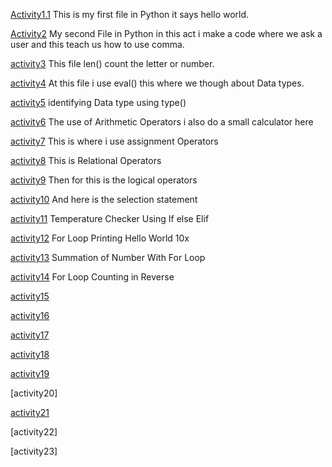 [Activity1.1](https://github.com/JohnAxel04/ITCS102-FUNDAMENTALS-PROGRAMMING-PYTHON/blob/cc71aa0eb0fd38367567aa55efcb22c7b393cae8/Activity1.1.py)
This is my first file in Python it says hello world.

[Activity2](https://github.com/JohnAxel04/ITCS102-FUNDAMENTALS-PROGRAMMING-PYTHON/blob/85a4dd1d7ba0199c8c571433ed095991cd150fca/Activity2.py)
My second File in Python in this act i make a code where we ask a user and this teach us how to use comma.

[activity3](https://github.com/JohnAxel04/ITCS102-FUNDAMENTALS-PROGRAMMING-PYTHON/blob/f799656fd0ef98e0b8904a441e72a81b9ce0e133/activity3.py)
This file len() count the letter or number.

[activity4](https://github.com/JohnAxel04/ITCS102-FUNDAMENTALS-PROGRAMMING-PYTHON/blob/0a09579c4837a26c356b6c32c775fc4277256af7/activity4.py)
At this file i use eval() this where we though about Data types.

[activity5](https://github.com/JohnAxel04/ITCS102-FUNDAMENTALS-PROGRAMMING-PYTHON/blob/bd3d6a37ed27964ae2ac3666e1732e3e0c62c5ae/activity5.py)
identifying Data type using type()

[activity6](https://github.com/JohnAxel04/ITCS102-FUNDAMENTALS-PROGRAMMING-PYTHON/blob/17f6019733925d440e48f40bea244372e52c5c24/activity6.py)
The use of Arithmetic Operators i also do a small calculator here

[activity7](https://github.com/JohnAxel04/ITCS102-FUNDAMENTALS-PROGRAMMING-PYTHON/blob/17f6019733925d440e48f40bea244372e52c5c24/activity7.py)
This is where i use assignment Operators

[activity8](https://github.com/JohnAxel04/ITCS102-FUNDAMENTALS-PROGRAMMING-PYTHON/blob/17f6019733925d440e48f40bea244372e52c5c24/activity8.py)
This is Relational Operators

[activity9](https://github.com/JohnAxel04/ITCS102-FUNDAMENTALS-PROGRAMMING-PYTHON/blob/17f6019733925d440e48f40bea244372e52c5c24/activity9.py)
Then for this is the logical operators

[activity10](https://github.com/JohnAxel04/ITCS102-FUNDAMENTALS-PROGRAMMING-PYTHON/blob/17f6019733925d440e48f40bea244372e52c5c24/activity10.py)
And here is the selection statement

[activity11](https://github.com/JohnAxel04/ITCS102-FUNDAMENTALS-PROGRAMMING-PYTHON/blob/67bd054deb2b3363fa3d6db688b98ec84f61885a/Activity11.py)
Temperature Checker Using If else Elif

[activity12](https://github.com/JohnAxel04/ITCS102-FUNDAMENTALS-PROGRAMMING-PYTHON/blob/67bd054deb2b3363fa3d6db688b98ec84f61885a/Activity12.py)
For Loop Printing Hello World 10x

[activity13](https://github.com/JohnAxel04/ITCS102-FUNDAMENTALS-PROGRAMMING-PYTHON/blob/67bd054deb2b3363fa3d6db688b98ec84f61885a/Activity13.py)
Summation of Number With For Loop

[activity14](https://github.com/JohnAxel04/ITCS102-FUNDAMENTALS-PROGRAMMING-PYTHON/blob/67bd054deb2b3363fa3d6db688b98ec84f61885a/Activity14.py)
For Loop Counting in Reverse

[activity15](https://github.com/JohnAxel04/ITCS102-FUNDAMENTALS-PROGRAMMING-PYTHON/blob/67bd054deb2b3363fa3d6db688b98ec84f61885a/Activity15.py)

[activity16](https://github.com/JohnAxel04/ITCS102-FUNDAMENTALS-PROGRAMMING-PYTHON/blob/67bd054deb2b3363fa3d6db688b98ec84f61885a/Activity16.py)

[activity17](https://github.com/JohnAxel04/ITCS102-FUNDAMENTALS-PROGRAMMING-PYTHON/blob/67bd054deb2b3363fa3d6db688b98ec84f61885a/Activity17.py)

[activity18](https://github.com/JohnAxel04/ITCS102-FUNDAMENTALS-PROGRAMMING-PYTHON/blob/67bd054deb2b3363fa3d6db688b98ec84f61885a/Activity18.py)

[activity19](https://github.com/JohnAxel04/ITCS102-FUNDAMENTALS-PROGRAMMING-PYTHON/blob/67bd054deb2b3363fa3d6db688b98ec84f61885a/Activity19.py)

[activity20]

[activity21](https://github.com/JohnAxel04/ITCS102-FUNDAMENTALS-PROGRAMMING-PYTHON/blob/67bd054deb2b3363fa3d6db688b98ec84f61885a/Activity21.py)

[activity22]

[activity23]
